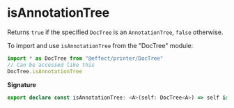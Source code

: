 # isAnnotationTree

Returns `true` if the specified `DocTree` is an `AnnotationTree`, `false` otherwise.

To import and use `isAnnotationTree` from the "DocTree" module:

```ts
import * as DocTree from "@effect/printer/DocTree"
// Can be accessed like this
DocTree.isAnnotationTree
```

**Signature**

```ts
export declare const isAnnotationTree: <A>(self: DocTree<A>) => self is AnnotationTree<A>
```
